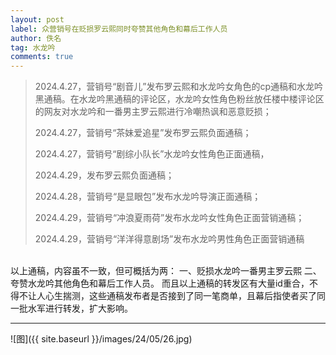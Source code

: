```yaml
---
layout: post
label: 众营销号在贬损罗云熙同时夸赞其他角色和幕后工作人员
author: 佚名
tag: 水龙吟
comments: true
---
```


> 2024.4.27，营销号“剧音儿”发布罗云熙和水龙吟女角色的cp通稿和水龙吟黑通稿。在水龙吟黑通稿的评论区，水龙吟女性角色粉丝放任楼中楼评论区的网友对水龙吟和一番男主罗云熙进行冷嘲热讽和恶意贬损；
> 
> 2024.4.27，营销号“茶妹爱追星”发布罗云熙负面通稿；
> 
> 2024.4.27，营销号“剧综小队长”水龙吟女性角色正面通稿，
> 
> 2024.4.29，发布罗云熙负面通稿；
> 
> 2024.4.28，营销号“是显眼包”发布水龙吟导演正面通稿；
> 
> 2024.4.29，营销号“冲浪夏雨荷”发布水龙吟女性角色正面营销通稿；
> 
>  2024.4.29，营销号“洋洋得意剧场”发布水龙吟男性角色正面营销通稿

<br> 以上通稿，内容虽不一致，但可概括为两：
   一、贬损水龙吟一番男主罗云熙
    二、夸赞水龙吟其他角色和幕后工作人员。
     而且以上通稿的转发区有大量id重合，不得不让人心生揣测，这些通稿发布者是否接到了同一笔商单，且幕后指使者买了同一批水军进行转发，扩大影响。


---

![图]({{ site.baseurl }}/images/24/05/26.jpg)
